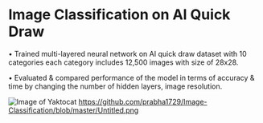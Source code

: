 # Image Classification on AI Quick Draw 
•	Trained multi-layered neural network on AI quick draw dataset with 10 categories each category includes 12,500 images with size of 28x28.

•	Evaluated & compared performance of the model in terms of accuracy & time by changing the number of hidden layers, image resolution.

![Image of Yaktocat](https://octodex.github.com/images/yaktocat.png)
https://github.com/prabha1729/Image-Classification/blob/master/Untitled.png
